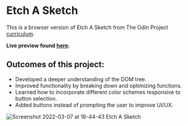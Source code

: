 # Etch A Sketch

This is a browser version of Etch A Sketch from The Odin Project [curriculum](https://www.theodinproject.com/).

**Live preview found [here](https://ekdeguzm.github.io/etch-a-sketch/).**

## Outcomes of this project:

* Developed a deeper understanding of the DOM tree.
* Improved functionality by breaking down and optimizing functions.
* Learned how to incorporate different color schemes responsive to button selection.
* Added buttons instead of prompting the user to improve UI/UX.

![Screenshot 2022-03-07 at 16-44-43 Etch A Sketch](https://user-images.githubusercontent.com/35510088/157145918-6934f99e-f108-425b-8bd4-9ecf586086b4.png)
